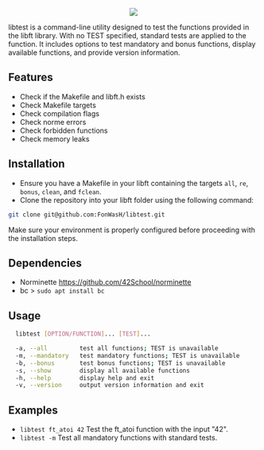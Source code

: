 <p align="center">
  <img src="https://raw.githubusercontent.com/FonWasH/libtest/main/image.png" />
</p>

libtest is a command-line utility designed to test the functions provided in the libft library.
With no TEST specified, standard tests are applied to the function.
It includes options to test mandatory and bonus functions, display available functions, and provide version information.

## Features
- Check if the Makefile and libft.h exists
- Check Makefile targets
- Check compilation flags
- Check norme errors
- Check forbidden functions
- Check memory leaks

## Installation
- Ensure you have a Makefile in your libft containing the targets `all`, `re`, `bonus`, `clean`, and `fclean`.
- Clone the repository into your libft folder using the following command:
```bash
git clone git@github.com:FonWasH/libtest.git
```
Make sure your environment is properly configured before proceeding with the installation steps.

## Dependencies
- Norminette https://github.com/42School/norminette
- bc > `sudo apt install bc`

## Usage
```bash
  libtest [OPTION/FUNCTION]... [TEST]...

  -a, --all         test all functions; TEST is unavailable
  -m, --mandatory   test mandatory functions; TEST is unavailable
  -b, --bonus       test bonus functions; TEST is unavailable
  -s, --show        display all available functions
  -h, --help        display help and exit
  -v, --version     output version information and exit
```
  
## Examples
- `libtest ft_atoi 42`	Test the ft_atoi function with the input "42".
- `libtest -m`			Test all mandatory functions with standard tests.
